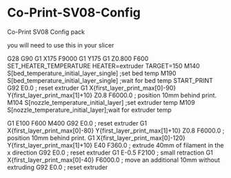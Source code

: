 # Co-Print-SV08-Config
Co-Print SV08 Config pack


you will need to use this in your slicer

G28
G90
G1 X175 F9000
G1 Y175
G1 Z0.800 F600
SET_HEATER_TEMPERATURE HEATER=extruder TARGET=150
M140 S[bed_temperature_initial_layer_single] ;set bed temp
M190 S[bed_temperature_initial_layer_single] ;wait for bed temp
START_PRINT
G92 E0.0 ; reset extruder
G1 X{first_layer_print_max[0]-90} Y{first_layer_print_max[1]+10} Z0.8 F6000.0 ; position 10mm behind print.
M104 S[nozzle_temperature_initial_layer] ;set extruder temp
M109 S[nozzle_temperature_initial_layer];wait for extruder temp

G1 E100 F600
M400
G92 E0.0 ; reset extruder
G1 X{first_layer_print_max[0]-80} Y{first_layer_print_max[1]+10} Z0.8 F6000.0 ; position 10mm behind print.
G1 X{first_layer_print_max[0]-120} Y{first_layer_print_max[1]+10} E40 F360.0 ; extrude 40mm of filament in the x direction
G92 E0.0 ; reset extruder
G1 E-0.5 F2100 ; small retraction
G1 X{first_layer_print_max[0]-40} F6000.0 ; move an additional 10mm without extruding
G92 E0.0 ; reset extruder


